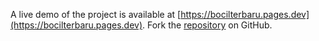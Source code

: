 A live demo of the project is available at [https://bocilterbaru.pages.dev](https://bocilterbaru.pages.dev).
Fork the [repository](https://github.com/kurkagondex/bocilsmpcolmek) on GitHub.